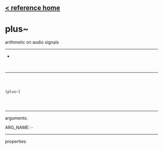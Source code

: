 [< reference home](ceammc_lib.html)
---

# plus~


arithmetic on audio signals

---

-
<br>


---


```



[plus~]


            
```

---
arguments:

ARG_NAME: -<br>

---
properties:


